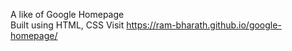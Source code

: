 A like of Google Homepage<br>
Built using HTML, CSS
Visit <a href="https://ram-bharath.github.io/google-homepage/">https://ram-bharath.github.io/google-homepage/</a>
